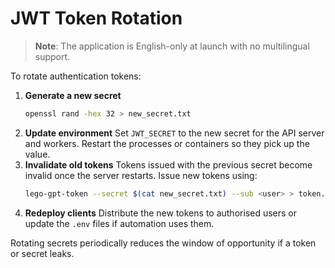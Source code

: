# JWT Token Rotation

> **Note**: The application is English-only at launch with no multilingual support.

To rotate authentication tokens:

1. **Generate a new secret**
   ```bash
   openssl rand -hex 32 > new_secret.txt
   ```
2. **Update environment**
   Set `JWT_SECRET` to the new secret for the API server and workers. Restart the processes or containers so they pick up the value.
3. **Invalidate old tokens**
   Tokens issued with the previous secret become invalid once the server restarts. Issue new tokens using:
   ```bash
   lego-gpt-token --secret $(cat new_secret.txt) --sub <user> > token.txt
   ```
4. **Redeploy clients**
   Distribute the new tokens to authorised users or update the `.env` files if automation uses them.

Rotating secrets periodically reduces the window of opportunity if a token or secret leaks.
